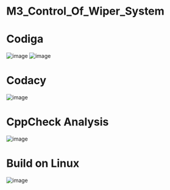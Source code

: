 # M3_Control_Of_Wiper_System
# Codiga
![image](https://user-images.githubusercontent.com/101423326/168374489-754707af-86cf-47cc-aee6-5ae1523ba54b.png) ![image](https://user-images.githubusercontent.com/101423326/168374536-cfe6b9cc-ce5c-48e8-9752-31af1e1594e0.png)


 

# Codacy
![image](https://user-images.githubusercontent.com/101423326/168374589-29a0923c-2ff3-414b-a447-d31ebf84a5e4.png)

# CppCheck Analysis
![image](https://user-images.githubusercontent.com/101423326/168374655-2c484120-75bf-40c5-b925-d22803d8ea4d.png)


# Build on Linux
![image](https://user-images.githubusercontent.com/101423326/168374716-aec40782-c9fb-46f6-ab95-2a5b578225de.png)

